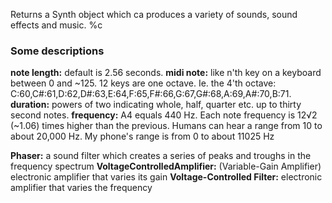 Returns a Synth object which ca produces a variety of sounds, sound effects and music.
%c

### Some descriptions
**note length:** default is 2.56 seconds.
**midi note:** like n'th key on a keyboard between 0 and ~125. 12 keys are one octave. Ie. the 4'th octave:
	C:60,C#:61,D:62,D#:63,E:64,F:65,F#:66,G:67,G#:68,A:69,A#:70,B:71.
**duration:** powers of two indicating whole, half, quarter etc. up to thirty second notes.
**frequency:** A4 equals 440 Hz. Each note frequency is 12&radic;2 (~1.06) times higher than the previous.
	Humans can hear a range from 10 to about 20,000 Hz. My phone's range is from 0 to about 11025 Hz

**Phaser:** a sound filter which creates a series of peaks and troughs in the frequency spectrum
**VoltageControlledAmplifier:** (Variable-Gain Amplifier) electronic amplifier that varies its gain
**Voltage-Controlled Filter:** electronic amplifier that varies the frequency

